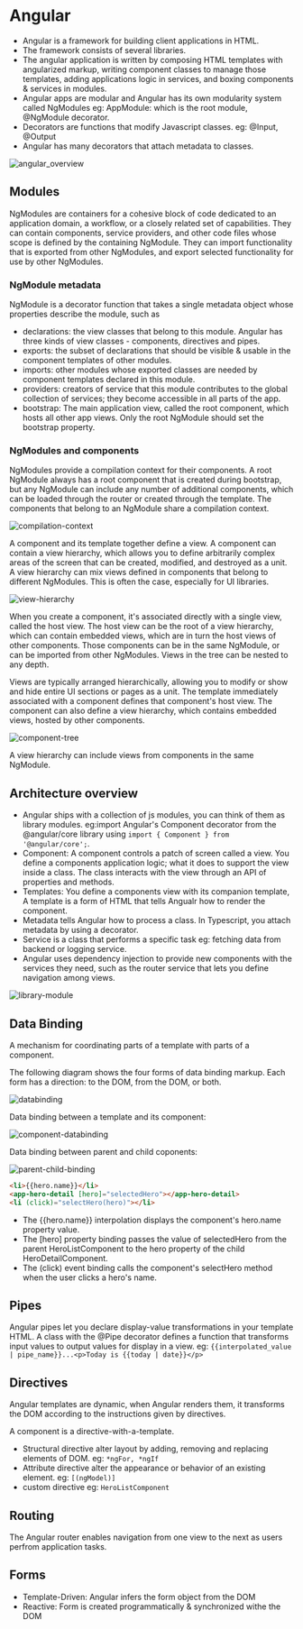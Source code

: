 # Angular

- Angular is a framework for building client applications in HTML.
- The framework consists of several libraries.
- The angular application is written by composing HTML templates with angularized markup, writing component classes to manage those templates, adding applications logic in services, and boxing components & services in modules.
- Angular apps are modular and Angular has its own modularity system called NgModules eg: AppModule: which is the root module, @NgModule decorator.
- Decorators are functions that modify Javascript classes. eg: @Input, @Output
- Angular has many decorators that attach metadata to classes.

![angular_overview](https://vinkrish-notes.s3-us-west-2.amazonaws.com/img/angular_overview.png)

## Modules

NgModules are containers for a cohesive block of code dedicated to an application domain, a workflow, or a closely related set of capabilities. They can contain components, service providers, and other code files whose scope is defined by the containing NgModule. They can import functionality that is exported from other NgModules, and export selected functionality for use by other NgModules.

### NgModule metadata

NgModule is a decorator function that takes a single metadata object whose properties describe the module, such as

- declarations: the view classes that belong to this module. Angular has three kinds of view classes - components, directives and pipes.
- exports: the subset of declarations that should be visible & usable in the component templates of other modules.
- imports: other modules whose exported classes are needed by component templates declared in this module.
- providers: creators of service that this module contributes to the global collection of services; they become accessible in all parts of the app.
- bootstrap: The main application view, called the root component, which hosts all other app views. Only the root NgModule should set the bootstrap property.

### NgModules and components

NgModules provide a compilation context for their components. A root NgModule always has a root component that is created during bootstrap, but any NgModule can include any number of additional components, which can be loaded through the router or created through the template. The components that belong to an NgModule share a compilation context.

![compilation-context](https://vinkrish-notes.s3-us-west-2.amazonaws.com/img/compilation-context.png)

A component and its template together define a view. A component can contain a view hierarchy, which allows you to define arbitrarily complex areas of the screen that can be created, modified, and destroyed as a unit. A view hierarchy can mix views defined in components that belong to different NgModules. This is often the case, especially for UI libraries.

![view-hierarchy](https://vinkrish-notes.s3-us-west-2.amazonaws.com/img/view-hierarchy.png)

When you create a component, it's associated directly with a single view, called the host view. The host view can be the root of a view hierarchy, which can contain embedded views, which are in turn the host views of other components. Those components can be in the same NgModule, or can be imported from other NgModules. Views in the tree can be nested to any depth.

Views are typically arranged hierarchically, allowing you to modify or show and hide entire UI sections or pages as a unit. The template immediately associated with a component defines that component's host view. The component can also define a view hierarchy, which contains embedded views, hosted by other components.

![component-tree](https://vinkrish-notes.s3-us-west-2.amazonaws.com/img/component-tree.png)

A view hierarchy can include views from components in the same NgModule.

## Architecture overview

- Angular ships with a collection of js modules, you can think of them as library modules. eg:import Angular's Component decorator from the @angular/core library using `import { Component } from '@angular/core';`.
- Component: A component controls a patch of screen called a view. You define a components application logic; what it does to support the view inside a class. The class interacts with the view through an API of properties and methods.
- Templates: You define a components view with its companion template, A template is a form of HTML that tells Angualr how to render the component.
- Metadata tells Angular how to process a class. In Typescript, you attach metadata by using a decorator.
- Service is a class that performs a specific task eg: fetching data from backend or logging service.
- Angular uses dependency injection to provide new components with the services they need, such as the router service that lets you define navigation among views.

![library-module](https://vinkrish-notes.s3-us-west-2.amazonaws.com/img/library-module.png)

## Data Binding

A mechanism for coordinating parts of a template with parts of a component.

The following diagram shows the four forms of data binding markup. Each form has a direction: to the DOM, from the DOM, or both.

![databinding](https://vinkrish-notes.s3-us-west-2.amazonaws.com/img/databinding.png)

Data binding between a template and its component:

![component-databinding](https://vinkrish-notes.s3-us-west-2.amazonaws.com/img/component-databinding.png)

Data binding between parent and child coponents:

![parent-child-binding](https://vinkrish-notes.s3-us-west-2.amazonaws.com/img/parent-child-binding.png)

```html
<li>{{hero.name}}</li>
<app-hero-detail [hero]="selectedHero"></app-hero-detail>
<li (click)="selectHero(hero)"></li>
```

- The {{hero.name}} interpolation displays the component's hero.name property value.
- The [hero] property binding passes the value of selectedHero from the parent HeroListComponent to the hero property of the child HeroDetailComponent.
- The (click) event binding calls the component's selectHero method when the user clicks a hero's name.

## Pipes

Angular pipes let you declare display-value transformations in your template HTML. A class with the @Pipe decorator defines a function that transforms input values to output values for display in a view.
eg: `{{interpolated_value | pipe_name}}...<p>Today is {{today | date}}</p>`

## Directives

Angular templates are dynamic, when Angular renders them, it transforms the DOM according to the instructions given by directives.

A component is a directive-with-a-template.

- Structural directive alter layout by adding, removing and replacing elements of DOM. eg: `*ngFor, *ngIf`
- Attribute directive alter the appearance or behavior of an existing element. eg: `[(ngModel)]`
- custom directive eg: `HeroListComponent`

## Routing

The Angular router enables navigation from one view to the next as users perfrom application tasks.

## Forms

- Template-Driven: Angular infers the form object from the DOM
- Reactive: Form is created programmatically & synchronized withe the DOM
